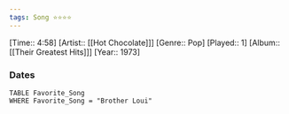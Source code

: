 ```yaml
---
tags: Song ⭐⭐⭐⭐ 
---
```

[Time:: 4:58]
[Artist:: [[Hot Chocolate]]]
[Genre:: Pop]
[Played:: 1]
[Album:: [[Their Greatest Hits]]]
[Year:: 1973]
### Dates
````dataview
TABLE Favorite_Song
WHERE Favorite_Song = "Brother Loui"
````